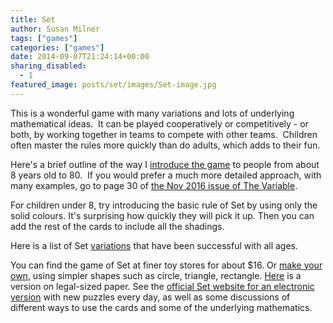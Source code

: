 ```yaml
---
title: Set
author: Susan Milner
tags: ["games"]
categories: ["games"]
date: 2014-09-07T21:24:14+00:00
sharing_disabled:
  - 1
featured_image: posts/set/images/Set-image.jpg
---
```


This is a wonderful game with many variations and lots of underlying
mathematical ideas.  It can be played cooperatively or competitively - or both,
by working together in teams to compete with other teams.  Children often master
the rules more quickly than do adults, which adds to their fun.

Here's a brief outline of the way I [introduce the
game](/wp-content/uploads/2016/03/Set-instructions.pdf) to people from about 8
years old to 80.  If you would prefer a much more detailed approach, with many
examples, go to page 30 of [the Nov 2016 issue of The
Variable](http://smts.ca/wordpress/wp-content/uploads/2016/04/The-Variable-2016-November.pdf).

For children under 8, try introducing the basic rule of Set by using only the
solid colours. It's surprising how quickly they will pick it up. Then you
can add the rest of the cards to include all the shadings.

Here is a list of Set
[variations](/wp-content/uploads/2014/09/Set-variations-for-website.pdf) that
have been successful with all ages.

You can find the game of Set at finer toy stores for about $16. Or [make your
own](/wp-content/uploads/2014/09/DIY-Set-cards.pdf), using simpler shapes such
as circle, triangle, rectangle. [Here](/wp-content/uploads/2014/09/DIY-Set-cards-legal-size.pdf)
is a version on legal-sized paper.
See the [official Set website for an electronic
version](https://www.setgame.com/set/daily_puzzle) with new puzzles every day,
as well as some discussions of different ways to use the cards and some of the
underlying mathematics.
